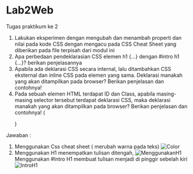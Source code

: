 # Lab2Web
Tugas praktikum ke 2
1. Lakukan eksperimen dengan mengubah dan menambah properti dan nilai pada kode CSS dengan mengacu pada CSS Cheat Sheet yang diberikan pada file terpisah dari modul ini
2. Apa perbedaan pendeklarasian CSS elemen h1 {...} dengan #intro h1 {...}? berikan penjelasannya
3. Apabila ada deklarasi CSS secara internal, lalu ditambahkan CSS eksternal dan inline CSS pada elemen yang sama. Deklarasi manakah yang akan ditampilkan pada browser? Berikan penjelasan dan contohnya!
4. Pada sebuah elemen HTML terdapat ID dan Class, apabila masing-masing selector tersebut terdapat deklarasi CSS, maka deklarasi manakah yang akan ditampilkan pada browser? Berikan penjelasan dan contohnya! ( <p id="paragraf-1" class="text-paragraf"> )

Jawaban :


1. Menggunakan Css cheat sheet ( merubah warna pada teks)
![Color](https://user-images.githubusercontent.com/63729431/113704410-46e5df00-9706-11eb-9c39-84b221d86231.png)
2. Menggunakan H1 menempatkan tulisan ditengah,
![MenggunakanH1](https://user-images.githubusercontent.com/63729431/113561714-3e6ea500-962f-11eb-97d4-a26e74cd0a1c.png)
   Menggunakan #Intro H1 membuat tulisan menjadi di pinggir sebelah kiri
 ![IntroH1](https://user-images.githubusercontent.com/63729431/113567689-43d0ed00-9639-11eb-9f98-32b501184cfc.png)



